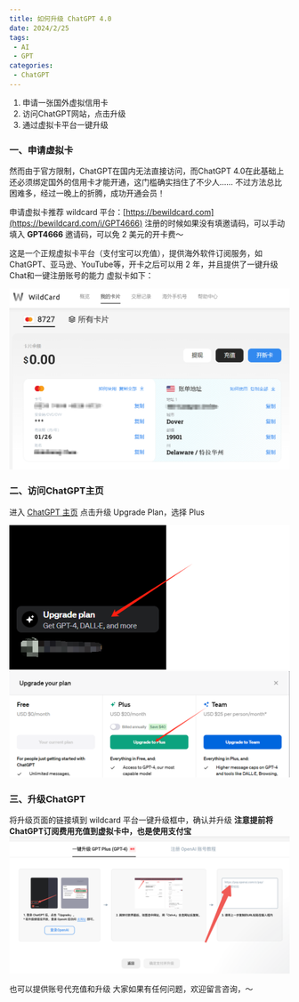 ```yaml
---
title: 如何升级 ChatGPT 4.0
date: 2024/2/25
tags:
 - AI
 - GPT
categories:
 - ChatGPT
---
```


1. 申请一张国外虚拟信用卡
2. 访问ChatGPT网站，点击升级
3. 通过虚拟卡平台一键升级

### 一、申请虚拟卡
然而由于官方限制，ChatGPT在国内无法直接访问，而ChatGPT 4.0在此基础上还必须绑定国外的信用卡才能开通，这门槛确实挡住了不少人……
不过方法总比困难多，经过一晚上的折腾，成功开通会员！

申请虚拟卡推荐 wildcard 平台：[https://bewildcard.com](https://bewildcard.com/i/GPT4666)
注册的时候如果没有填邀请码，可以手动填入 **GPT4666** 邀请码，可以免 2 美元的开卡费～

这是一个正规虚拟卡平台（支付宝可以充值），提供海外软件订阅服务，如 ChatGPT、亚马逊、YouTube等，开卡之后可以用 2 年，并且提供了一键升级Chat和一键注册账号的能力
虚拟卡如下：

![alt text](../imgs/image-1.png)

### 二、访问ChatGPT主页
进入 [ChatGPT 主页](https://chat.openai.com/) 点击升级 Upgrade Plan，选择 Plus

![alt text](../imgs/image-3.png)
![alt text](../imgs/image-2.png)


### 三、升级ChatGPT
将升级页面的链接填到 wildcard 平台一键升级框中，确认并升级
**注意提前将ChatGPT订阅费用充值到虚拟卡中，也是使用支付宝**
![alt text](../imgs/image.png)

也可以提供账号代充值和升级
大家如果有任何问题，欢迎留言咨询，～
